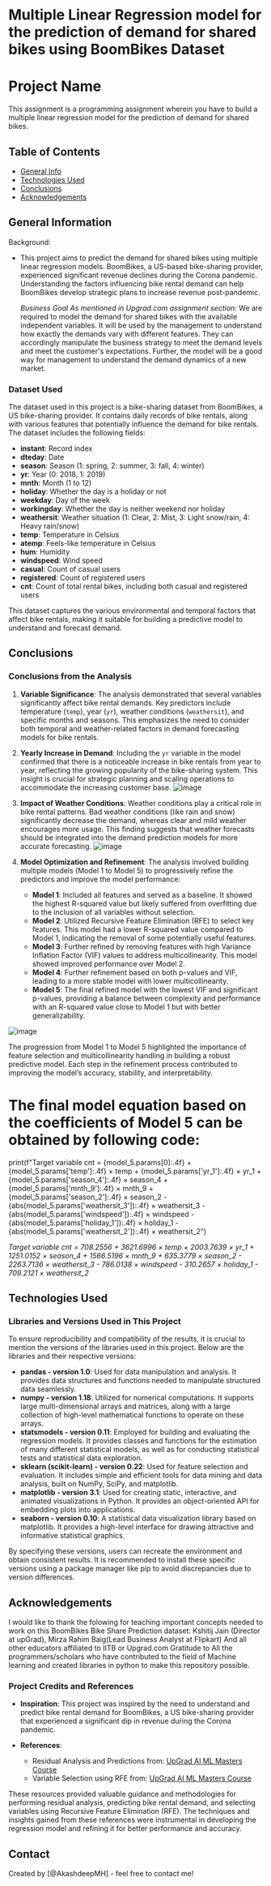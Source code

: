 # Multiple Linear Regression model for the prediction of demand for shared bikes using BoomBikes Dataset

# Project Name
This assignment is a programming assignment wherein you have to build a multiple linear regression model for the prediction of demand for shared bikes.

## Table of Contents
* [General Info](#general-information)
* [Technologies Used](#technologies-used)
* [Conclusions](#conclusions)
* [Acknowledgements](#acknowledgements)

## General Information
Background:
- This project aims to predict the demand for shared bikes using multiple linear regression models. BoomBikes, a US-based bike-sharing provider, experienced significant revenue declines during the Corona pandemic. Understanding the factors influencing bike rental demand can help BoomBikes develop strategic plans to increase revenue post-pandemic.

  _Business Goal As mentioned in Upgrad.com assignment section:_
We are required to model the demand for shared bikes with the available independent variables. It will be used by the management to understand how exactly the demands vary with different features. They can accordingly manipulate the business strategy to meet the demand levels and meet the customer's expectations. Further, the model will be a good way for management to understand the demand dynamics of a new market. 

### Dataset Used
The dataset used in this project is a bike-sharing dataset from BoomBikes, a US bike-sharing provider. It contains daily records of bike rentals, along with various features that potentially influence the demand for bike rentals. The dataset includes the following fields:

- **instant**: Record index
- **dteday**: Date
- **season**: Season (1: spring, 2: summer, 3: fall, 4: winter)
- **yr**: Year (0: 2018, 1: 2019)
- **mnth**: Month (1 to 12)
- **holiday**: Whether the day is a holiday or not
- **weekday**: Day of the week
- **workingday**: Whether the day is neither weekend nor holiday
- **weathersit**: Weather situation (1: Clear, 2: Mist, 3: Light snow/rain, 4: Heavy rain/snow)
- **temp**: Temperature in Celsius
- **atemp**: Feels-like temperature in Celsius
- **hum**: Humidity
- **windspeed**: Wind speed
- **casual**: Count of casual users
- **registered**: Count of registered users
- **cnt**: Count of total rental bikes, including both casual and registered users

This dataset captures the various environmental and temporal factors that affect bike rentals, making it suitable for building a predictive model to understand and forecast demand.

## Conclusions
### Conclusions from the Analysis

1. **Variable Significance**: The analysis demonstrated that several variables significantly affect bike rental demands. Key predictors include temperature (`temp`), year (`yr`), weather conditions (`weathersit`), and specific months and seasons. This emphasizes the need to consider both temporal and weather-related factors in demand forecasting models for bike rentals.

2. **Yearly Increase in Demand**: Including the `yr` variable in the model confirmed that there is a noticeable increase in bike rentals from year to year, reflecting the growing popularity of the bike-sharing system. This insight is crucial for strategic planning and scaling operations to accommodate the increasing customer base.
![image](https://github.com/user-attachments/assets/d8f80b47-c36a-4186-b72e-9d04ec8b088e)

3. **Impact of Weather Conditions**: Weather conditions play a critical role in bike rental patterns. Bad weather conditions (like rain and snow) significantly decrease the demand, whereas clear and mild weather encourages more usage. This finding suggests that weather forecasts should be integrated into the demand prediction models for more accurate forecasting.
![image](https://github.com/user-attachments/assets/145d9656-e281-40f1-bc2e-654dcd79b4bd)

4. **Model Optimization and Refinement**: The analysis involved building multiple models (Model 1 to Model 5) to progressively refine the predictors and improve the model performance:
    - **Model 1**: Included all features and served as a baseline. It showed the highest R-squared value but likely suffered from overfitting due to the inclusion of all variables without selection.
    - **Model 2**: Utilized Recursive Feature Elimination (RFE) to select key features. This model had a lower R-squared value compared to Model 1, indicating the removal of some potentially useful features.
    - **Model 3**: Further refined by removing features with high Variance Inflation Factor (VIF) values to address multicollinearity. This model showed improved performance over Model 2.
    - **Model 4**: Further refinement based on both p-values and VIF, leading to a more stable model with lower multicollinearity.
    - **Model 5**: The final refined model with the lowest VIF and significant p-values, providing a balance between complexity and performance with an R-squared value close to Model 1 but with better generalizability.
      
![image](https://github.com/user-attachments/assets/85e80abe-9d6a-467c-ac0b-a11fd8132094)

The progression from Model 1 to Model 5 highlighted the importance of feature selection and multicollinearity handling in building a robust predictive model. Each step in the refinement process contributed to improving the model’s accuracy, stability, and interpretability.

# The final model equation based on the coefficients of Model 5 can be obtained by following code: 
print(f"Target variable cnt = {model_5.params[0]:.4f} + {model_5.params['temp']:.4f} × temp + {model_5.params['yr_1']:.4f} × yr_1 + {model_5.params['season_4']:.4f} × season_4 + {model_5.params['mnth_9']:.4f} × mnth_9 + {model_5.params['season_2']:.4f} × season_2 - {abs(model_5.params['weathersit_3']):.4f} × weathersit_3 - {abs(model_5.params['windspeed']):.4f} × windspeed - {abs(model_5.params['holiday_1']):.4f} × holiday_1 - {abs(model_5.params['weathersit_2']):.4f} × weathersit_2")

*Target variable cnt = 708.2556 + 3621.6996 × temp + 2003.7639 × yr_1 + 1251.0152 × season_4 + 1566.5196 × mnth_9 + 635.3779 × season_2 - 2263.7136 × weathersit_3 - 786.0138 × windspeed - 310.2657 × holiday_1 - 709.2121 × weathersit_2*

## Technologies Used
### Libraries and Versions Used in This Project

To ensure reproducibility and compatibility of the results, it is crucial to mention the versions of the libraries used in this project. Below are the libraries and their respective versions:

- **pandas - version 1.0**: Used for data manipulation and analysis. It provides data structures and functions needed to manipulate structured data seamlessly.
- **numpy - version 1.18**: Utilized for numerical computations. It supports large multi-dimensional arrays and matrices, along with a large collection of high-level mathematical functions to operate on these arrays.
- **statsmodels - version 0.11**: Employed for building and evaluating the regression models. It provides classes and functions for the estimation of many different statistical models, as well as for conducting statistical tests and statistical data exploration.
- **sklearn (scikit-learn) - version 0.22**: Used for feature selection and evaluation. It includes simple and efficient tools for data mining and data analysis, built on NumPy, SciPy, and matplotlib.
- **matplotlib - version 3.1**: Used for creating static, interactive, and animated visualizations in Python. It provides an object-oriented API for embedding plots into applications.
- **seaborn - version 0.10**: A statistical data visualization library based on matplotlib. It provides a high-level interface for drawing attractive and informative statistical graphics.

By specifying these versions, users can recreate the environment and obtain consistent results. It is recommended to install these specific versions using a package manager like pip to avoid discrepancies due to version differences.

## Acknowledgements
I would like to thank the folowing for teaching important concepts needed to work on this BoomBikes Bike Share Prediction dataset:
Kshitij Jain (Director at upGrad), Mirza Rahim Baig(Lead Business Analyst at Flipkart) And all other educators affiliated to IITB or Upgrad.com
Gratitude to All the programmers/scholars who have contributed to the field of Machine learning and created libraries in python to make this repository possible.

### Project Credits and References

- **Inspiration**: This project was inspired by the need to understand and predict bike rental demand for BoomBikes, a US bike-sharing provider that experienced a significant dip in revenue during the Corona pandemic.
  
- **References**:
  - Residual Analysis and Predictions from: [UpGrad AI ML Masters Course](https://learn.upgrad.com/course/5800/segment/52631/312288/946786/4724982)
  - Variable Selection using RFE from: [UpGrad AI ML Masters Course](https://learn.upgrad.com/course/5800/segment/52631/312288/946788/4725004)

These resources provided valuable guidance and methodologies for performing residual analysis, predicting bike rental demand, and selecting variables using Recursive Feature Elimination (RFE). The techniques and insights gained from these references were instrumental in developing the regression model and refining it for better performance and accuracy.

## Contact
Created by [@AkashdeepMH] - feel free to contact me!
